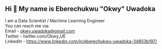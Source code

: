 ## <b> Hi 👋 My name is Eberechukwu "Okwy" Uwadoka </b>
I am a Data Scientist / Machine Learning Engineer  <br>
You can reach me via:  <br>
Email - okwy.uwadoka@gmail.com  <br>
Twitter - twitter.com/Okwy_UE  <br>
LinkedIn - https://www.linkedin.com/in/eberechukwu-uwadoka-34853b197/  <br>
